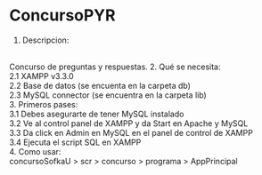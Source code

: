 # ConcursoPYR
1. Descripcion: 
<br/>
  Concurso de preguntas y respuestas.
2. Qué se necesita:
<br/>
2.1 XAMPP v3.3.0 
<br/>
2.2 Base de datos (se encuenta en la carpeta db)
<br/>
2.3 MySQL connector (se encuentra en la carpeta lib)
<br/>
3. Primeros pases:
<br/>
3.1 Debes asegurarte de tener MySQL instalado
<br/>
3.2 Ve al control panel de XAMPP y da Start en Apache y MySQL
<br/>
3.3 Da click en Admin en MySQL en el panel de control de XAMPP
<br/>
3.4 Ejecuta el script SQL en XAMPP
<br/>
4. Como usar:
<br/>
concursoSofkaU > scr > concurso > programa > AppPrincipal
